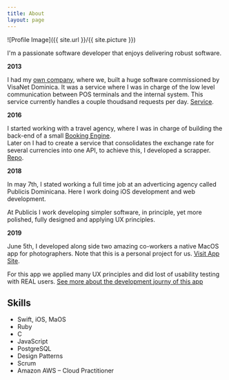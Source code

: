 ```yaml
---
title: About
layout: page
---
```

![Profile Image]({{ site.url }}/{{ site.picture }})

<p>
I'm a passionate software developer that enjoys delivering robust software.
</p>

<strong>2013</strong>
<p>
I had my <a target="_blank" href="https://marcos.do">own company</a>,
where we, built a huge software commissioned by VisaNet Dominica. It was a service
where I was in charge of the low level communication between POS terminals and the
internal system. This service currently handles a couple thoudsand requests per
day. <a href="https://www.visanetdominicana.com/productos-y-servicios/pos/soluciones-en-terminal/ncf-pos">Service</a>.
</p>

<strong>2016</strong>
<p>
I started working with a travel agency, where I was in charge of building
the back-end of a small <a href="https://travelwise.com.do/hoteles-republica-dominicana">Booking Engine</a>.
<br>
Later on I had to create a service that consolidates the exchange rate for several
currencies into one API, to achieve this, I developed a scrapper. <a target="_blank" href="https://github.com/MaG21/curry">Repo</a>.
</p>


<strong>2018</strong>
<p>
In may 7th, I stated working a full time job at an adverticing agency called
Publicis Dominicana. Here I work doing iOS development and web development.
</p>

<p>
At Publicis I work developing simpler software, in principle, yet more polished,
fully designed and applying UX principles.
</p>

<strong>2019</strong>
<p>
June 5th, I developed along side two amazing co-workers a native MacOS app
for photographers. Note that this is a personal project for us.
<a href="https://erabo.app">Visit App Site</a>.
</p>

<p>
For this app we applied many UX principles and did lost of usability testing with REAL users.
<a href="#">See more about the development journy of this app</a>
</p>

<h2>Skills</h2>

<ul class="skill-list">
	<li>Swift, iOS, MaOS</li>
	<li>Ruby</li>
	<li>C</li>
	<li>JavaScript</li>
	<li>PostgreSQL</li>
	<li>Design Patterns</li>
	<li>Scrum</li>
	<li>Amazon AWS – Cloud Practitioner</li>
</ul>

